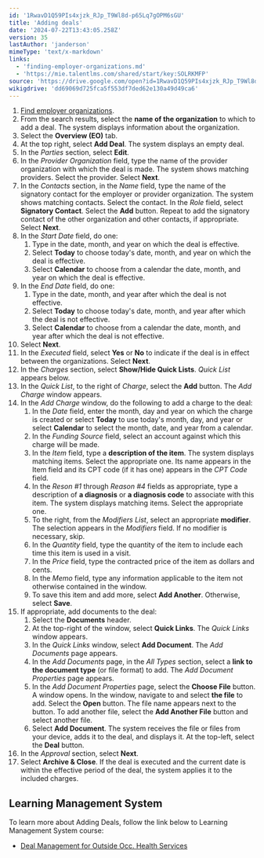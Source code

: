 ```yaml
---
id: '1RwavD1Q59PIs4xjzk_RJp_T9Wl8d-p65Lq7gOPM6sGU'
title: 'Adding deals'
date: '2024-07-22T13:43:05.258Z'
version: 35
lastAuthor: 'janderson'
mimeType: 'text/x-markdown'
links:
  - 'finding-employer-organizations.md'
  - 'https://mie.talentlms.com/shared/start/key:SOLRKMFP'
source: 'https://drive.google.com/open?id=1RwavD1Q59PIs4xjzk_RJp_T9Wl8d-p65Lq7gOPM6sGU'
wikigdrive: 'dd69069d725fca5f553df7ded62e130a49d49ca6'
---
```

1. [Find employer organizations](finding-employer-organizations.md).
2. From the search results, select the <strong>name of the organization</strong> to which to add a deal. The system displays information about the organization.
3. Select the <strong>Overview (EO)</strong> tab.
4. At the top right, select <strong>Add Deal</strong>. The system displays an empty deal.
5. In the <em>Parties</em> section, select <strong>Edit</strong>.
6. In the <em>Provider Organization</em> field, type the name of the provider organization with which the deal is made. The system shows matching providers. Select the provider. Select <strong>Next</strong>.
7. In the <em>Contacts</em> section, in the <em>Name</em> field, type the name of the signatory contact for the employer or provider organization. The system shows matching contacts. Select the contact. In the <em>Role</em> field, select <strong>Signatory Contact</strong>. Select the <strong>Add</strong> button. Repeat to add the signatory contact of the other organization and other contacts, if appropriate. Select <strong>Next</strong>.
8. In the <em>Start Date</em> field, do one:
    1. Type in the date, month, and year on which the deal is effective.
    2. Select <strong>Today</strong> to choose today's date, month, and year on which the deal is effective.
    3. Select <strong>Calendar</strong> to choose from a calendar the date, month, and year on which the deal is effective.
9. In the <em>End Date</em> field, do one:
    1. Type in the date, month, and year after which the deal is not effective.
    2. Select <strong>Today</strong> to choose today's date, month, and year after which the deal is not effective.
    3. Select <strong>Calendar</strong> to choose from a calendar the date, month, and year after which the deal is not effective.
10. Select <strong>Next</strong>.
11. In the <em>Executed</em> field, select <strong>Yes</strong> or <strong>No</strong> to indicate if the deal is in effect between the organizations. Select <strong>Next</strong>.
12. In the <em>Charges</em> section, select <strong>Show/Hide Quick Lists</strong>. <em>Quick List</em> appears below.
13. In the <em>Quick List</em>, to the right of <em>Charge</em>, select the <strong>Add</strong> button. The <em>Add Charge</em> window appears.
14. In the <em>Add Charge</em> window, do the following to add a charge to the deal:
    1. In the <em>Date</em> field, enter the month, day and year on which the charge is created or select <strong>Today</strong> to use today's month, day, and year or select <strong>Calendar</strong> to select the month, date, and year from a calendar.
    2. In the <em>Funding Source</em> field, select an account against which this charge will be made.
    3. In the <em>Item</em> field, type a <strong>description of the item</strong>. The system displays matching items. Select the appropriate one. Its name appears in the Item field and its CPT code (if it has one) appears in the <em>CPT Code</em> field.
    4. In the <em>Reson #1</em> through <em>Reason #4</em> fields as appropriate, type a description of <strong>a diagnosis</strong> or <strong>a diagnosis code</strong> to associate with this item. The system displays matching items. Select the appropriate one.
    5. To the right, from the <em>Modifiers List</em>, select an appropriate <strong>modifier</strong>. The selection appears in the <em>Modifiers</em> field. If no modifier is necessary, skip.
    6. In the <em>Quantity</em> field, type the quantity of the item to include each time this item is used in a visit.
    7. In the <em>Price</em> field, type the contracted price of the item as dollars and cents.
    8. In the <em>Memo</em> field, type any information applicable to the item not otherwise contained in the window.
    9. To save this item and add more, select <strong>Add Another</strong>. Otherwise, select <strong>Save</strong>.
15. If appropriate, add documents to the deal:
    1. Select the <strong>Documents</strong> header.
    2. At the top-right of the window, select <strong>Quick Links</strong>. The <em>Quick Links</em> window appears.
    3. In the <em>Quick Links</em> window, select <strong>Add Document</strong>. The <em>Add Documents</em> page appears.
    4. In the <em>Add Documents</em> page, in the <em>All Types</em> section, select a <strong>link to the document type</strong> (or file format) to add. The <em>Add Document Properties</em> page appears.
    5. In the <em>Add Document Properties</em> page, select the <strong>Choose File</strong> button. A window opens. In the window, navigate to and select <strong>the file</strong> to add. Select the <strong>Open</strong> button. The file name appears next to the button. To add another file, select the <strong>Add Another File</strong> button and select another file.
    1. Select <strong>Add Document</strong>. The system receives the file or files from your device, adds it to the deal, and displays it. At the top-left, select the <strong>Deal</strong> button.
16. In the <em>Approval</em> section, select <strong>Next</strong>.
17. Select <strong>Archive & Close</strong>. If the deal is executed and the current date is within the effective period of the deal, the system applies it to the included charges.

## Learning Management System

To learn more about Adding Deals, follow the link below to Learning Management System course:

* [Deal Management for Outside Occ. Health Services](https://mie.talentlms.com/shared/start/key:SOLRKMFP)
